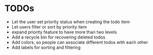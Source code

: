 # TODOs
- Let the user set priority status when creating the todo item
- Let users filter or sort by priority item
- expand priority feature to have more than two levels
- Add a recycle bin for recovering deleted todos
- Add colors, so people can associate different todos with each other
- Add labels for sorting and filtering